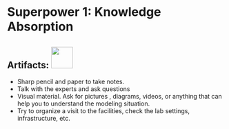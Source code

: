 # Superpower 1: Knowledge Absorption

## Artifacts: <img src="[url](https://github.com/enriquegit/sp/blob/main/laser.png?raw=true)" width="50" height="50">

- Sharp pencil and paper to take notes.
- Talk with the experts and ask questions
- Visual material. Ask for pictures , diagrams, videos, or anything that can help you to understand the modeling situation.
- Try to organize a visit to the facilities, check the lab settings, infrastructure, etc.

  
